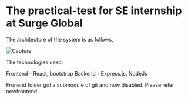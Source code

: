<h1>The practical-test for SE internship at Surge Global</h1>

The architecture of the system is as follows,


![Capture](https://user-images.githubusercontent.com/62128851/154797559-94dba4bf-0492-4c68-b42a-e27727dcc3c9.PNG)



The technologies used:

Frontend - React, bootstrap
Backend - Express.js, NodeJs


Fronend folder got a submodule of git and now disabled. Please refer newfrontend


